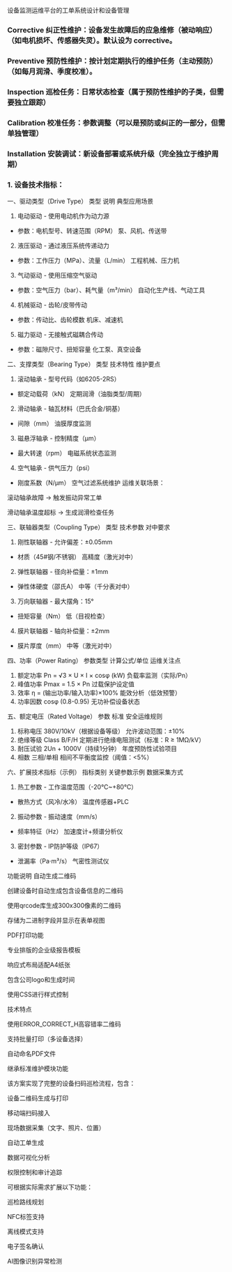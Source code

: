 设备监测运维平台的工单系统设计和设备管理

###  Corrective    纠正性维护：设备发生故障后的应急维修（被动响应）（如电机损坏、传感器失灵）。默认设为 corrective。
###  Preventive    预防性维护：按计划定期执行的维护任务（主动预防）（如每月润滑、季度校准）。
###  Inspection    巡检任务：日常状态检查（属于预防性维护的子类，但需要独立跟踪）
###  Calibration   校准任务：参数调整（可以是预防或纠正的一部分，但需单独管理）
###  Installation  安装调试：新设备部署或系统升级（完全独立于维护周期）

### 1. 设备技术指标：
    

一、驱动类型（Drive Type）
类型	说明	典型应用场景
1. 电动驱动	- 使用电动机作为动力源
- 参数：电机型号、转速范围（RPM）	泵、风机、传送带
2. 液压驱动	- 通过液压系统传递动力
- 参数：工作压力（MPa）、流量（L/min）	工程机械、压力机
3. 气动驱动	- 使用压缩空气驱动
- 参数：空气压力（bar）、耗气量（m³/min）	自动化生产线、气动工具
4. 机械驱动	- 齿轮/皮带传动
- 参数：传动比、齿轮模数	机床、减速机
5. 磁力驱动	- 无接触式磁耦合传动
- 参数：磁隙尺寸、扭矩容量	化工泵、真空设备


二、支撑类型（Bearing Type）
类型	技术特性	维护要点
1. 滚动轴承	- 型号代码（如6205-2RS）
- 额定动载荷（kN）	定期润滑（油脂类型/周期）
2. 滑动轴承	- 轴瓦材料（巴氏合金/铜基）
- 间隙（mm）	油膜厚度监测
3. 磁悬浮轴承	- 控制精度（μm）
- 最大转速（rpm）	电磁系统状态监测
4. 空气轴承	- 供气压力（psi）
- 刚度系数（N/μm）	空气过滤系统维护
运维关联场景：

滚动轴承故障 → 触发振动异常工单

滑动轴承温度超标 → 生成润滑检查任务


三、联轴器类型（Coupling Type）
类型	技术参数	对中要求
1. 刚性联轴器	- 允许偏差：±0.05mm
- 材质（45#钢/不锈钢）	高精度（激光对中）
2. 弹性联轴器	- 径向补偿量：±1mm
- 弹性体硬度（邵氏A）	中等（千分表对中）
3. 万向联轴器	- 最大摆角：15°
- 扭矩容量（Nm）	低（目视检查）
4. 膜片联轴器	- 轴向补偿量：±2mm
- 膜片厚度（mm）	中等（激光对中）

四、功率（Power Rating）
参数类型	计算公式/单位	运维关注点
1. 额定功率	Pn = √3 × U × I × cosφ (kW)	负载率监测（实际/Pn）
2. 峰值功率	Pmax = 1.5 × Pn	过载保护设定值
3. 效率	η = (输出功率/输入功率)×100%	能效分析（低效预警）
4. 功率因数	cosφ (0.8-0.95)	无功补偿设备状态

五、额定电压（Rated Voltage）
参数	标准	安全运维规则
1. 标称电压	380V/10kV（根据设备等级）	允许波动范围：±10%
2. 绝缘等级	Class B/F/H	定期进行绝缘电阻测试（标准：R ≥ 1MΩ/kV）
3. 耐压试验	2Un + 1000V（持续1分钟）	年度预防性试验项目
4. 相数	三相/单相	相间不平衡度监控（阈值：<5%）

六、扩展技术指标（示例）
指标类别	关键参数示例	数据采集方式
1. 热工参数	- 工作温度范围（-20℃~+80℃）
- 散热方式（风冷/水冷）	温度传感器+PLC
2. 振动参数	- 振动速度（mm/s）
- 频率特征（Hz）	加速度计+频谱分析仪
3. 密封参数	- IP防护等级（IP67）
- 泄漏率（Pa·m³/s）	气密性测试仪



功能说明
自动生成二维码

创建设备时自动生成包含设备信息的二维码

使用qrcode库生成300x300像素的二维码

存储为二进制字段并显示在表单视图

PDF打印功能

专业排版的企业级报告模板

响应式布局适配A4纸张

包含公司logo和生成时间

使用CSS进行样式控制

技术特点

使用ERROR_CORRECT_H高容错率二维码

支持批量打印（多设备选择）

自动命名PDF文件

继承标准维护模块功能



该方案实现了完整的设备扫码巡检流程，包含：

设备二维码生成与打印

移动端扫码接入

现场数据采集（文字、照片、位置）

自动工单生成

数据可视化分析

权限控制和审计追踪

可根据实际需求扩展以下功能：

巡检路线规划

NFC标签支持

离线模式支持

电子签名确认

AI图像识别异常检测
